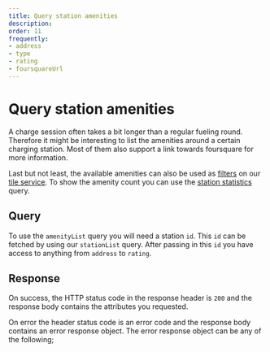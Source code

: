 ```yaml
---
title: Query station amenities
description: 
order: 11
frequently:
- address
- type
- rating
- foursquareUrl
---
```


# Query station amenities
A charge session often takes a bit longer than a regular fueling round. Therefore it might be interesting to list the amenities around a certain charging station. Most of them also support a link towards foursquare for more information.

Last but not least, the available amenities can also be used as [filters]() on our [tile service](). To show the amenity count you can use the [station statistics]() query. 

## Query
To use the `amenityList` query you will need a station `id`. This `id` can be fetched by using our `stationList` query. After passing in this `id` you have access to anything from `address` to `rating`.

<schema name="amenityList" :frequent="frequently"></schema>

## Response
On success, the HTTP status code in the response header is `200` and the response body contains the attributes you requested.

On error the header status code is an error code and the response body contains an error response object. The error response object can be any of the following;

<errors name="amenityList"></errors>

<playground>
<code-block lang="graphql" query="operatorList">					
</code-block>
<code-block lang="json">
</code-block>
</playground>
